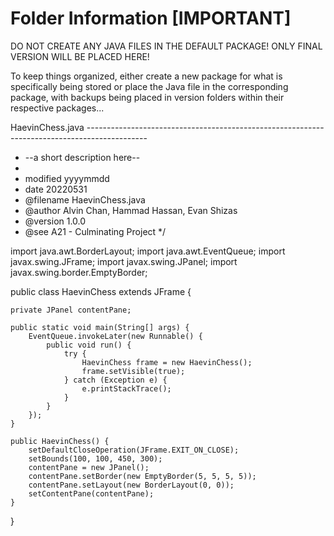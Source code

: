 # Folder Information [IMPORTANT]

DO NOT CREATE ANY JAVA FILES IN THE DEFAULT PACKAGE! ONLY FINAL VERSION WILL BE PLACED HERE!

To keep things organized, either create a new package for what is specifically being stored or place the Java file
in the corresponding package, with backups being placed in version folders within their respective packages...

HaevinChess.java ---------------------------------------------------------------------------------------------

 * --a short description here--
 * 
 * modified     yyyymmdd
 * date         20220531
 * @filename    HaevinChess.java
 * @author      Alvin Chan, Hammad Hassan, Evan Shizas
 * @version     1.0.0
 * @see         A21 - Culminating Project
 */

import java.awt.BorderLayout;
import java.awt.EventQueue;
import javax.swing.JFrame;
import javax.swing.JPanel;
import javax.swing.border.EmptyBorder;

public class HaevinChess extends JFrame {

	private JPanel contentPane;

	public static void main(String[] args) {
		EventQueue.invokeLater(new Runnable() {
			public void run() {
				try {
					HaevinChess frame = new HaevinChess();
					frame.setVisible(true);
				} catch (Exception e) {
					e.printStackTrace();
				}
			}
		});
	}

	public HaevinChess() {
		setDefaultCloseOperation(JFrame.EXIT_ON_CLOSE);
		setBounds(100, 100, 450, 300);
		contentPane = new JPanel();
		contentPane.setBorder(new EmptyBorder(5, 5, 5, 5));
		contentPane.setLayout(new BorderLayout(0, 0));
		setContentPane(contentPane);
	}

}